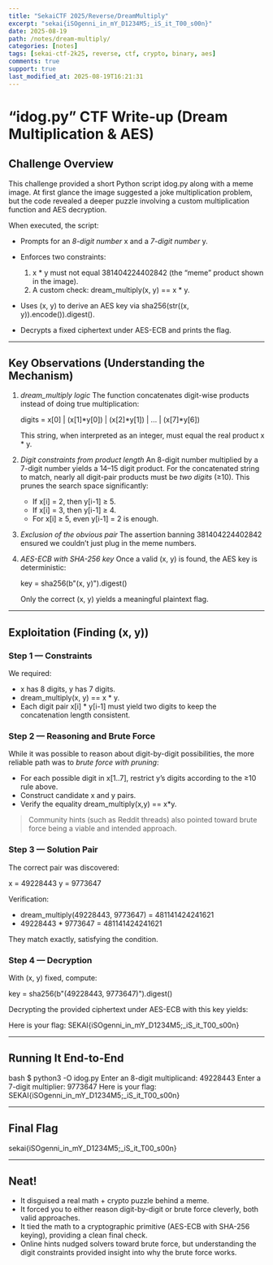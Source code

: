 ```yaml
---
title: "SekaiCTF 2025/Reverse/DreamMultiply"
excerpt: "sekai{iSOgenni_in_mY_D1234M5;_iS_it_T00_s00n}"
date: 2025-08-19
path: /notes/dream-multiply/
categories: [notes]
tags: [sekai-ctf-2k25, reverse, ctf, crypto, binary, aes]
comments: true
support: true
last_modified_at: 2025-08-19T16:21:31
---
```


# “idog.py” CTF Write-up (Dream Multiplication & AES)

## Challenge Overview

This challenge provided a short Python script idog.py along with a meme image. At first glance the image suggested a joke multiplication problem, but the code revealed a deeper puzzle involving a custom multiplication function and AES decryption.

When executed, the script:

* Prompts for an *8-digit number* x and a *7-digit number* y.
* Enforces two constraints:

  1. x * y must not equal 381404224402842 (the “meme” product shown in the image).
  2. A custom check: dream_multiply(x, y) == x * y.
* Uses (x, y) to derive an AES key via
  sha256(str((x, y)).encode()).digest().
* Decrypts a fixed ciphertext under AES-ECB and prints the flag.

---

## Key Observations (Understanding the Mechanism)

1. *dream_multiply logic*
   The function concatenates digit-wise products instead of doing true multiplication:

   
   digits = x[0] | (x[1]*y[0]) | (x[2]*y[1]) | ... | (x[7]*y[6])
   

   This string, when interpreted as an integer, must equal the real product x * y.

2. *Digit constraints from product length*
   An 8-digit number multiplied by a 7-digit number yields a 14–15 digit product.
   For the concatenated string to match, nearly all digit-pair products must be *two digits* (≥10).
   This prunes the search space significantly:

   * If x[i] = 2, then y[i-1] ≥ 5.
   * If x[i] = 3, then y[i-1] ≥ 4.
   * For x[i] ≥ 5, even y[i-1] = 2 is enough.

3. *Exclusion of the obvious pair*
   The assertion banning 381404224402842 ensured we couldn’t just plug in the meme numbers.

4. *AES-ECB with SHA-256 key*
   Once a valid (x, y) is found, the AES key is deterministic:

   
   key = sha256(b"(x, y)").digest()
   

   Only the correct (x, y) yields a meaningful plaintext flag.

---

## Exploitation (Finding (x, y))

### Step 1 — Constraints

We required:

* x has 8 digits, y has 7 digits.
* dream_multiply(x, y) == x * y.
* Each digit pair x[i] * y[i-1] must yield two digits to keep the concatenation length consistent.

### Step 2 — Reasoning and Brute Force

While it was possible to reason about digit-by-digit possibilities, the more reliable path was to *brute force with pruning*:

* For each possible digit in x[1..7], restrict y’s digits according to the ≥10 rule above.
* Construct candidate x and y pairs.
* Verify the equality dream_multiply(x,y) == x*y.

> Community hints (such as Reddit threads) also pointed toward brute force being a viable and intended approach.

### Step 3 — Solution Pair

The correct pair was discovered:


x = 49228443
y = 9773647


Verification:

* dream_multiply(49228443, 9773647) = 481141424241621
* 49228443 * 9773647 = 481141424241621

They match exactly, satisfying the condition.

### Step 4 — Decryption

With (x, y) fixed, compute:


key = sha256(b"(49228443, 9773647)").digest()


Decrypting the provided ciphertext under AES-ECB with this key yields:


Here is your flag: SEKAI{iSOgenni_in_mY_D1234M5;_iS_it_T00_s00n}


---

## Running It End-to-End

bash
$ python3 -O idog.py
Enter an 8-digit multiplicand: 49228443
Enter a 7-digit multiplier: 9773647
Here is your flag: SEKAI{iSOgenni_in_mY_D1234M5;_iS_it_T00_s00n}


---

## Final Flag


sekai{iSOgenni_in_mY_D1234M5;_iS_it_T00_s00n}


---

## Neat!

* It disguised a real math + crypto puzzle behind a meme.
* It forced you to either reason digit-by-digit or brute force cleverly, both valid approaches.
* It tied the math to a cryptographic primitive (AES-ECB with SHA-256 keying), providing a clean final check.
* Online hints nudged solvers toward brute force, but understanding the digit constraints provided insight into why the brute force works.